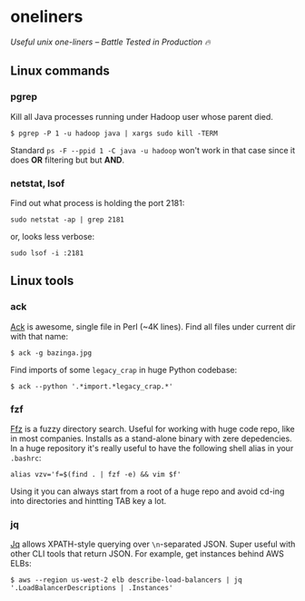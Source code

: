 # oneliners
*Useful unix one-liners – Battle Tested in Production :fire:*
## Linux commands
### pgrep
Kill all Java processes running under Hadoop user whose parent died.
```
$ pgrep -P 1 -u hadoop java | xargs sudo kill -TERM
```
Standard `ps -F --ppid 1 -C java -u hadoop` won't work in that case since it does **OR** filtering but but **AND**.

### netstat, lsof
Find out what process is holding the port 2181:
```
sudo netstat -ap | grep 2181
```
or, looks less verbose:
```
sudo lsof -i :2181
```

## Linux tools
### ack
[Ack](http://beyondgrep.com/) is awesome, single file in Perl (~4K lines).
Find all files under current dir with that name:
```
$ ack -g bazinga.jpg
```

Find imports of some `legacy_crap` in huge Python codebase:
```
$ ack --python '.*import.*legacy_crap.*'
```

### fzf
[Ffz](https://github.com/junegunn/fzf-bin/releases) is a fuzzy directory search. Useful for working with huge code repo,
like in most companies. Installs as a stand-alone binary with zere depedencies.
In a huge repository it's really useful to have the following shell alias in your `.bashrc`:
```
alias vzv='f=$(find . | fzf -e) && vim $f'
```
Using it you can always start from a root of a huge repo and avoid cd-ing into directories and hintting TAB key a lot.

### jq
[Jq](https://stedolan.github.io/jq/) allows XPATH-style querying over `\n`-separated JSON. Super useful with other CLI tools that return JSON.
For example, get instances behind AWS ELBs:
```
$ aws --region us-west-2 elb describe-load-balancers | jq '.LoadBalancerDescriptions | .Instances'
```
